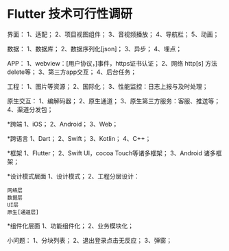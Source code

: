 
# Flutter 技术可行性调研

界面：
1、适配；
2、项目视图组件；
3、音视频播放；
4、导航栏；
5、动画；

数据：
1、数据库；
2、数据序列化[json]；
3、异步；
4、埋点；

APP：
1、webview：[用户协议，]事件，https证书认证；
2、网络 http[s] 方法delete等；
3、第三方app交互；
4、后台任务；

工程：
1、图片等资源；
2、国际化；
3、性能监控：日志上报与及时处理；

原生交互：
1、编解码器；
2、原生通道；
3、原生第三方服务：客服、推送等；
4、渠道分发包；

*跨端
1、iOS；
2、Android；
3、Web；

*跨语言
1、Dart；
2、Swift；
3、Kotlin；
4、C++；

*框架
1、Flutter；
2、Swift UI，cocoa Touch等诸多框架；
3、Android 诸多框架；

*设计模式层面
1、设计模式；
2、工程分层设计：

    网络层
    数据层
    UI层
    原生[通道层]

*组件化层面
1、功能组件化；
2、业务模块化；

小问题：
1、分块列表；
2、退出登录点击无反应；
3、弹窗；
